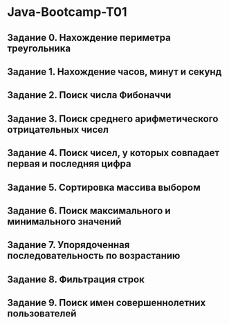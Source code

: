 # Java-Bootcamp-T01

## Задание 0. Нахождение периметра треугольника
## Задание 1. Нахождение часов, минут и секунд
## Задание 2. Поиск числа Фибоначчи
## Задание 3. Поиск среднего арифметического отрицательных чисел
## Задание 4. Поиск чисел, у которых совпадает первая и последняя цифра
## Задание 5. Сортировка массива выбором
## Задание 6. Поиск максимального и минимального значений
## Задание 7. Упорядоченная последовательность по возрастанию
## Задание 8. Фильтрация строк
## Задание 9. Поиск имен совершеннолетних пользователей
